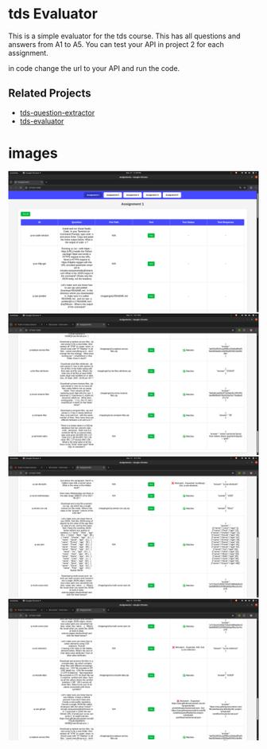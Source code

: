 # tds Evaluator 

This is a simple evaluator for the tds course. 
This has all questions and answers from A1 to A5.
You can test your API in project 2 for each assignment. 

in code change the url to your API and run the code. 

## Related Projects

- [tds-question-extractor](https://github.com/MiryalaNarayanaReddy/tds-question-extractor)
- [tds-evaluator](https://github.com/MiryalaNarayanaReddy/tds_evaluator)

# images

![navbar](./images/0.png)
![screenshot-1](./images/1.png)
![screenshot-2](./images/2.png)
![screenshot-3](./images/3.png)